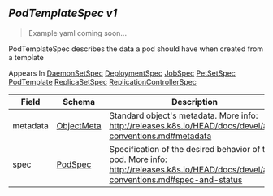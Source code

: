 ## *PodTemplateSpec v1*

> Example yaml coming soon...



PodTemplateSpec describes the data a pod should have when created from a template

<aside class="notice">
Appears In  <a href="#daemonsetspec-v1beta1">DaemonSetSpec</a>  <a href="#deploymentspec-v1beta1">DeploymentSpec</a>  <a href="#jobspec-v1">JobSpec</a>  <a href="#petsetspec-v1alpha1">PetSetSpec</a>  <a href="#podtemplate-v1">PodTemplate</a>  <a href="#replicasetspec-v1beta1">ReplicaSetSpec</a>  <a href="#replicationcontrollerspec-v1">ReplicationControllerSpec</a> </aside>

Field        | Schema     | Description
------------ | ---------- | -----------
metadata | [ObjectMeta](#objectmeta-v1) | Standard object's metadata. More info: http://releases.k8s.io/HEAD/docs/devel/api-conventions.md#metadata
spec | [PodSpec](#podspec-v1) | Specification of the desired behavior of the pod. More info: http://releases.k8s.io/HEAD/docs/devel/api-conventions.md#spec-and-status

